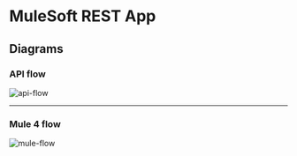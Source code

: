 # MuleSoft REST App
## Diagrams

### API flow
![api-flow](https://github.com/user-attachments/assets/3db41cd3-c61e-4f0c-91f8-cafcfe7b5d6d)
<hr>

### Mule 4 flow
![mule-flow](https://github.com/user-attachments/assets/d04e4732-f616-4a4f-b45d-f5b2757cfda9)
